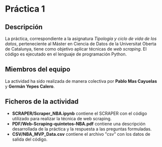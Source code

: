 # Práctica 1
## Descripción
La práctica, correspondiente a la asignatura _Tipología y ciclo de vida de los datos_, perteneciente al Máster en Ciencia de Datos de la Universitat Oberta de Catalunya, tiene como objetivo aplicar técnicas de _web scraping_. El código es ejecutado en el lenguaje de programación Python.
## Miembros del equipo
La actividad ha sido realizada de manera colectiva por **Pablo Mas Cayuelas** y **Germán Yepes Calero**.
## Ficheros de la actividad
* **SCRAPER/Scraper_NBA.ipynb** contiene el SCRAPER con el código utilizado para realizar la técnica de web scraping.
* **PDF/Web-Scraping-quintetos-NBA.pdf** contiene una descripción desarrollada de la práctica y la respuesta a las preguntas formuladas.
* **CSV/NBA_MVP_Data.csv** contiene el archivo "csv" con los datos de salida del código.
